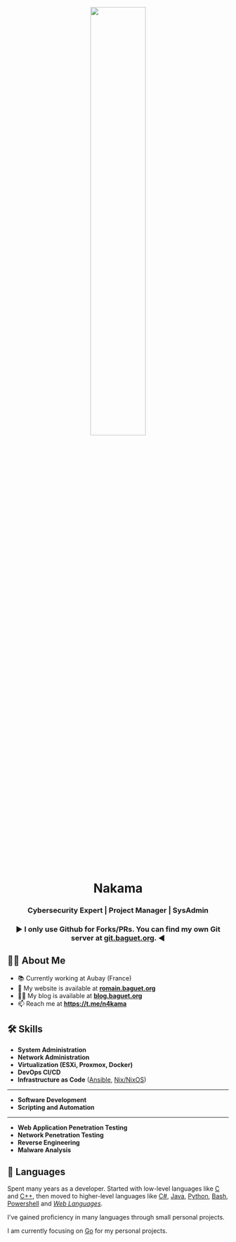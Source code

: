 <p align="center"><img width="50%" height="auto" src="https://media.tenor.com/I4ydqsPDx2QAAAAC/squirtle-pokemon.gif"/></p>

<h1 align="center">Nakama</h1>
<h3 align="center">Cybersecurity Expert | Project Manager | SysAdmin</h3>

<h3 align="center">▶️ I only use Github for Forks/PRs. You can find my own Git server at <a href="https://git.baguet.org">git.baguet.org</a>. ◀️</h3>

## 🙋‍♂️ About Me

- 📚 Currently working at Aubay (France)
- 🚀 My website is available at **[romain.baguet.org](https://romain.baguet.org/)**
- 🕵️‍♂️ My blog is available at **[blog.baguet.org](https://blog.baguet.org/)**
- 📫 Reach me at **https://t.me/n4kama**

## 🛠️ Skills

- **System Administration**
- **Network Administration**
- **Virtualization (ESXi, Proxmox, Docker)**
- **DevOps CI/CD**
- **Infrastructure as Code** ([Ansible](https://www.ansible.com/), [Nix/NixOS](https://nixos.org/))

---

- **Software Development**
- **Scripting and Automation**

---

- **Web Application Penetration Testing**
- **Network Penetration Testing**
- **Reverse Engineering**
- **Malware Analysis**

## 🙊 Languages

Spent many years as a developer. Started with low-level languages like [C](https://en.cppreference.com/w/c/language) and [C++](https://en.cppreference.com/w/cpp), then moved to higher-level languages like [C#](https://learn.microsoft.com/en-us/dotnet/csharp/), [Java](https://www.java.com), [Python](https://www.python.org/), [Bash](https://www.gnu.org/software/bash/manual/bash.html), [Powershell](https://learn.microsoft.com/en-us/powershell/) and [*Web Languages*](https://leftoversalad.com/c/015_programmingpeople/).

I've gained proficiency in many languages through small personal projects.

I am currently focusing on [Go](https://go.dev/) for my personal projects.
